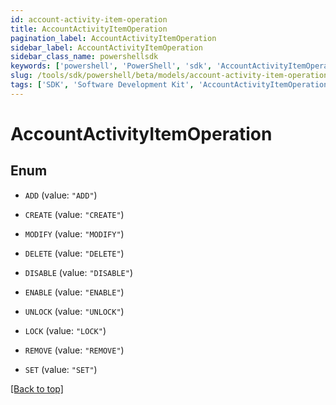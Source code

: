 ```yaml
---
id: account-activity-item-operation
title: AccountActivityItemOperation
pagination_label: AccountActivityItemOperation
sidebar_label: AccountActivityItemOperation
sidebar_class_name: powershellsdk
keywords: ['powershell', 'PowerShell', 'sdk', 'AccountActivityItemOperation'] 
slug: /tools/sdk/powershell/beta/models/account-activity-item-operation
tags: ['SDK', 'Software Development Kit', 'AccountActivityItemOperation']
---
```



# AccountActivityItemOperation

## Enum


* `ADD` (value: `"ADD"`)

* `CREATE` (value: `"CREATE"`)

* `MODIFY` (value: `"MODIFY"`)

* `DELETE` (value: `"DELETE"`)

* `DISABLE` (value: `"DISABLE"`)

* `ENABLE` (value: `"ENABLE"`)

* `UNLOCK` (value: `"UNLOCK"`)

* `LOCK` (value: `"LOCK"`)

* `REMOVE` (value: `"REMOVE"`)

* `SET` (value: `"SET"`)


[[Back to top]](#) 


